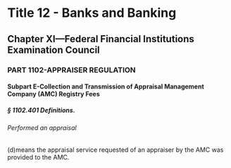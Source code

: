 
# Title 12 - Banks and Banking
## Chapter XI—Federal Financial Institutions Examination Council
### PART 1102-APPRAISER REGULATION
#### Subpart E-Collection and Transmission of Appraisal Management Company (AMC) Registry Fees
##### § 1102.401 Definitions.
###### Performed an appraisal

(d)means the appraisal service requested of an appraiser by the AMC was provided to the AMC.
